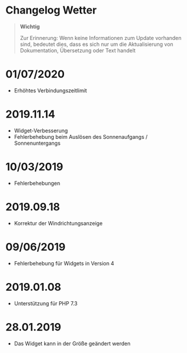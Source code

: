 # Changelog Wetter

>**Wichtig**
>
>Zur Erinnerung: Wenn keine Informationen zum Update vorhanden sind, bedeutet dies, dass es sich nur um die Aktualisierung von Dokumentation, Übersetzung oder Text handelt

# 01/07/2020

- Erhöhtes Verbindungszeitlimit

# 2019.11.14

- Widget-Verbesserung
- Fehlerbehebung beim Auslösen des Sonnenaufgangs / Sonnenuntergangs

# 10/03/2019

- Fehlerbehebungen

# 2019.09.18

- Korrektur der Windrichtungsanzeige

# 09/06/2019

- Fehlerbehebung für Widgets in Version 4

# 2019.01.08

- Unterstützung für PHP 7.3

# 28.01.2019

- Das Widget kann in der Größe geändert werden
